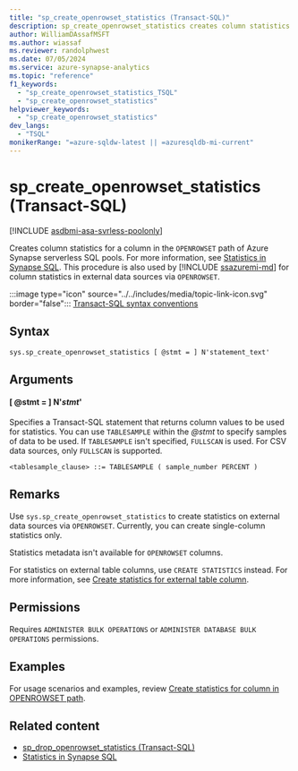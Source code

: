 ```yaml
---
title: "sp_create_openrowset_statistics (Transact-SQL)"
description: sp_create_openrowset_statistics creates column statistics for a column in the OPENROWSET path of Azure Synapse SQL resources.
author: WilliamDAssafMSFT
ms.author: wiassaf
ms.reviewer: randolphwest
ms.date: 07/05/2024
ms.service: azure-synapse-analytics
ms.topic: "reference"
f1_keywords:
  - "sp_create_openrowset_statistics_TSQL"
  - "sp_create_openrowset_statistics"
helpviewer_keywords:
  - "sp_create_openrowset_statistics"
dev_langs:
  - "TSQL"
monikerRange: "=azure-sqldw-latest || =azuresqldb-mi-current"
---
```

# sp_create_openrowset_statistics (Transact-SQL)

[!INCLUDE [asdbmi-asa-svrless-poolonly](../../includes/applies-to-version/asdbmi-asa-svrless-poolonly.md)]

Creates column statistics for a column in the `OPENROWSET` path of Azure Synapse serverless SQL pools. For more information, see [Statistics in Synapse SQL](/azure/synapse-analytics/sql/develop-tables-statistics). This procedure is also used by [!INCLUDE [ssazuremi-md](../../includes/ssazuremi-md.md)] for column statistics in external data sources via `OPENROWSET`.

:::image type="icon" source="../../includes/media/topic-link-icon.svg" border="false"::: [Transact-SQL syntax conventions](../../t-sql/language-elements/transact-sql-syntax-conventions-transact-sql.md)

## Syntax

```syntaxsql
sys.sp_create_openrowset_statistics [ @stmt = ] N'statement_text'
```

## Arguments

#### [ @stmt = ] N'*stmt*'

Specifies a Transact-SQL statement that returns column values to be used for statistics. You can use `TABLESAMPLE` within the *@stmt* to specify samples of data to be used. If `TABLESAMPLE` isn't specified, `FULLSCAN` is used. For CSV data sources, only `FULLSCAN` is supported.

`<tablesample_clause> ::= TABLESAMPLE ( sample_number PERCENT )`

## Remarks

Use `sys.sp_create_openrowset_statistics` to create statistics on external data sources via `OPENROWSET`. Currently, you can create single-column statistics only.

Statistics metadata isn't available for `OPENROWSET` columns.

For statistics on external table columns, use `CREATE STATISTICS` instead. For more information, see [Create statistics for external table column](/azure/synapse-analytics/sql/develop-tables-statistics#examples-create-statistics-for-external-table-column).

## Permissions

Requires `ADMINISTER BULK OPERATIONS` or `ADMINISTER DATABASE BULK OPERATIONS` permissions.

## Examples

For usage scenarios and examples, review [Create statistics for column in OPENROWSET path](/azure/synapse-analytics/sql/develop-tables-statistics#examples-create-statistics-for-column-in-openrowset-path).

## Related content

- [sp_drop_openrowset_statistics (Transact-SQL)](sp-drop-openrowset-statistics.md)
- [Statistics in Synapse SQL](/azure/synapse-analytics/sql/develop-tables-statistics)

